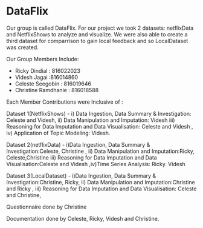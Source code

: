 # DataFlix

Our group is called DataFlix. 
For our project we took 2 datasets: netflixData and NetflixShows to analyze and visualize. 
We were also able to create a third dataset for comparrison to gain local feedback and so LocalDataset was created. 

Our Group Members Include: 

- Ricky Dindial : 816022023
- Videsh Jagai  :816014860
- Celeste Seegobin  : 816019646
- Christine Ramdhanie : 816018588

Each Member Contributions were Inclusive of : 

Dataset 1(NetflixShows) - i) Data Ingestion, Data Summary & Investigation: Celeste and Videsh, ii) Data Manipulation and Imputation: Videsh iii) Reasoning for Data Imputation and Data Visualisation: Celeste and Videsh , iv) Application of Topic Modeling: Videsh. 


Dataset 2(netflixData) - i)Data Ingestion, Data Summary & Investigation:Celeste, Christine , ii) Data Manipulation and Imputation:Ricky, Celeste,Christine iii) Reasoning for Data Imputation and Data Visualisation:Celeste and Videsh ,iv)Time Series Analysis: Ricky. Videsh

Dataset 3(LocalDataset) - i)Data Ingestion, Data Summary & Investigation:Christine, Ricky, ii) Data Manipulation and Imputation:Christine and Ricky , iii) Reasoning for Data Imputation and Data Visualisation: Celeste and Christine,

Questionnaire done by Christine

Documentation done by Celeste, Ricky, Videsh and Christine.
